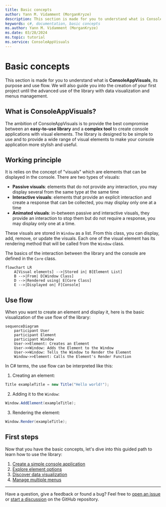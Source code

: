 ```yaml
---
title: Basic concepts
author: Yann M. Vidamment (MorganKryze)
description: This section is made for you to understand what is ConsoleAppVisuals, its purpose and use flow. We will guide you later on into the creation of your first project until the advanced use of the library with data visualization and menus management.
keywords: c#, documentation, basic concepts
ms.author: Yann M. Vidamment (MorganKryze)
ms.date: 03/28/2024
ms.topic: tutorial
ms.service: ConsoleAppVisuals
---
```


# Basic concepts

This section is made for you to understand what is **ConsoleAppVisuals**, its purpose and use flow. We will also guide you into the creation of your first project until the advanced use of the library with data visualization and menus management.

## What is ConsoleAppVisuals?

The ambition of ConsoleAppVisuals is to provide the best compromise between an **easy-to-use library** and a **complex tool** to create console applications with visual elements. The library is designed to be simple to use and to provide a wide range of visual elements to make your console application more stylish and useful.

## Working principle

It is relies on the concept of "visuals" which are elements that can be displayed in the console. There are two types of visuals:

- **Passive visuals**: elements that do not provide any interaction, you may display several from the same type at the same time
- **Interactive visuals**: elements that provide an explicit interaction and create a response that can be collected, you may display only one at a time
- **Animated visuals**: in-between passive and interactive visuals, they provide an interaction to stop them but do not require a response, you may display only one at a time.

These visuals are stored in `Window` as a list. From this class, you can display, add, remove, or update the visuals. Each one of the visual element has its rendering method that will be called from the `Window` class.

The basics of the interaction between the library and the console are defined in the `Core` class.

```mermaid
flowchart LR
    A[Visual elements] -->|Stored in| B[Element List]
    B -->|From| D[Window Class]
    D -->|Rendered using| E[Core Class]
    E -->|Displayed on| F[Console]
```

## Use flow

When you want to create an element and display it, here is the basic visualization of the use flow of the library:

```mermaid
sequenceDiagram
    participant User
    participant Element
    participant Window
    User->>Element: Creates an Element
    User->>Window: Adds the Element to the Window
    User->>Window: Tells the Window to Render the Element
    Window->>Element: Calls the Element's Render Function
```

In C# terms, the use flow can be interpreted like this:

1. Creating an element:

```csharp
Title exampleTitle = new Title("Hello world!");
```

2. Adding it to the `Window`:

```csharp
Window.AddElement(exampleTitle);
```

3. Rendering the element:

```csharp
Window.Render(exampleTitle);
```

## First steps

Now that you have the basic concepts, let's dive into this guided path to learn how to use the library:

1. [Create a simple console application](/ConsoleAppVisuals/1-introduction/first_app.html)
2. [Explore element options](/ConsoleAppVisuals/1-introduction/elements_options.html)
3. [Discover data visualization](/ConsoleAppVisuals/1-introduction/data_viz.html)
4. [Manage multiple menus](/ConsoleAppVisuals/1-introduction/menus_management.html)

---

Have a question, give a feedback or found a bug? Feel free to [open an issue](https://github.com/MorganKryze/ConsoleAppVisuals/issues) or [start a discussion](https://github.com/MorganKryze/ConsoleAppVisuals/discussions) on the GitHub repository.
